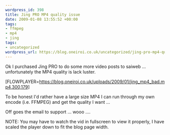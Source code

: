 ```yaml
--- 
wordpress_id: 398
title: Jing PRO MP4 quality issue
date: 2009-01-08 13:55:52 +00:00
tags: 
- ffmpeg
- mp4
- jing
tags: 
- uncategorized
wordpress_url: https://blog.oneiroi.co.uk/uncategorized/jing-pro-mp4-quality-issue
---
```

Ok I purchased Jing PRO to do some more video posts to saiweb ... unfortunately the MP4 quality is lack luster. 

[FLOWPLAYER=https://blog.oneiroi.co.uk/uploads/2009/01/jing_mp4_bad.mp4,300,179]

To be honest I'd rather have a large size MP4 I can run through my own encode (i.e. FFMPEG) and get the quality I want ...

Off goes the email to support ... wooo ....

NOTE: You may have to watch the vid in fullscreen to view it properly, I have scaled the player down to fit the blog page width.
